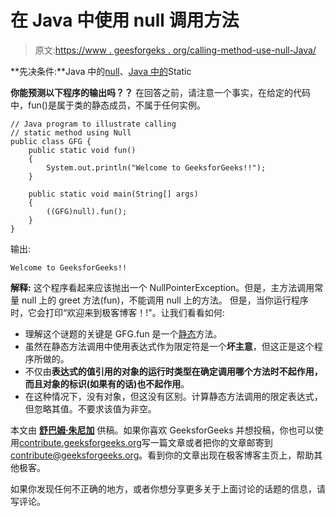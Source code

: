 # 在 Java 中使用 null 调用方法

> 原文:[https://www . geesforgeks . org/calling-method-use-null-Java/](https://www.geeksforgeeks.org/calling-method-using-null-java/)

**先决条件:**Java 中的[null](https://www.geeksforgeeks.org/interesting-facts-about-null-in-java/)、[Java 中的](https://www.geeksforgeeks.org/static-keyword-java/)Static

**你能预测以下程序的输出吗？？**
在回答之前，请注意一个事实，在给定的代码中，fun()是属于类的静态成员，不属于任何实例。

```
// Java program to illustrate calling
// static method using Null
public class GFG {
    public static void fun()
    {
        System.out.println("Welcome to GeeksforGeeks!!");
    }

    public static void main(String[] args)
    {
        ((GFG)null).fun();
    }
}
```

输出:

```
Welcome to GeeksforGeeks!!
```

**解释:**
这个程序看起来应该抛出一个 NullPointerException。但是，主方法调用常量 null 上的 greet 方法(fun)，不能调用 null 上的方法。
但是，当你运行程序时，它会打印“欢迎来到极客博客！!"。让我们看看如何:

*   理解这个谜题的关键是 GFG.fun 是一个[静态](https://www.geeksforgeeks.org/static-keyword-java/)方法。
*   虽然在静态方法调用中使用表达式作为限定符是一个**坏主意**，但这正是这个程序所做的。
*   不仅由**表达式的值引用的对象的运行时类型在确定调用哪个方法时不起作用，而且对象的标识(如果有的话)也不起作用**。
*   在这种情况下，没有对象，但这没有区别。计算静态方法调用的限定表达式，但忽略其值。不要求该值为非空。

本文由 [**舒巴姆·朱尼加**](https://auth.geeksforgeeks.org/profile.php?user=shubhamjuneja11) 供稿。如果你喜欢 GeeksforGeeks 并想投稿，你也可以使用[contribute.geeksforgeeks.org](http://www.contribute.geeksforgeeks.org)写一篇文章或者把你的文章邮寄到 contribute@geeksforgeeks.org。看到你的文章出现在极客博客主页上，帮助其他极客。

如果你发现任何不正确的地方，或者你想分享更多关于上面讨论的话题的信息，请写评论。
